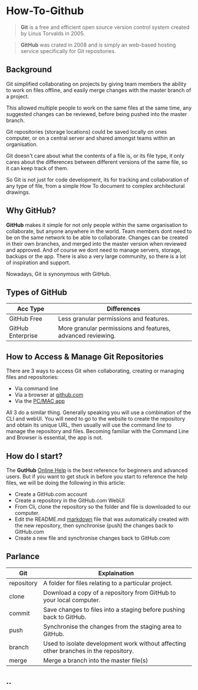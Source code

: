 # How-To-Github

> **Git** is a free and efficient open source version control system created by Linus Torvalds in 2005. 

> **GitHub** was crated in 2008 and is simply an web-based hosting service specifically for Git repositories.

## Background

Git simplified collaborating on projects by giving team members the ability to work on files offline, and easily merge changes with the master branch of a project. 

This allowed multiple people to work on the same files at the same time, any suggested changes can be reviewed, before being pushed into the master branch. 

Git repositories (storage locations) could be saved locally on ones computer, or on a central server and shared amongst teams within an organisation.

Git doesn't care about what the contents of a file is, or its file type, it only cares about the differences between different versions of the same file, so it can keep track of them.  

So Git is not just for code development, its for tracking and collaboration of any type of file, from a simple How To document to complex architectural drawings. 

## Why GitHub?

**GitHub** makes it simple for not only people within the same organisation to collaborate, but anyone anywhere in the world.  Team members dont need to be on the same network to be able to collaborate. Changes can be created in their own branches, and merged into the master version when reviewed and approved. And of course we dont need to manage servers, storage, backups or the app.  There is also a very large community, so there is a lot of inspiration and support.

Nowadays, Git is synonymous with GitHub. 

## Types of GitHub

Acc Type | Differences
------------|---------------------------------------------
GitHub Free | Less granular permissions and features.
GitHub Enterprise | More granular permissions and features, advanced reviewing.

## How to Access & Manage Git Repositories

There are 3 ways to access Git when collaborating, creating or managing files and repositories: 

* Via command line
* Via a browser at [github.com](https://github.com) 
* Via the [PC/MAC app](https://desktop.github.com/)

All 3 do a similar thing.  Generally speaking you will use a combination of the CLI and webUI.  You will need to go to the website to create the repository and obtain its unique URL, then usually will use the command line to manage the repository and files. Becoming familiar with the Command Line and Browser is essential, the app is not.

## How do I start?

The **GutHub** [Online Help](https://help.github.com/) is the best reference for beginners and advanced users.  But if you want to get stuck in before you start to reference the help files, we will be doing the following in this article:

* Create a GitHub.com account
* Create a repository in the GitHub.com WebUI
* From Cli, clone the repository so the folder and file is downloaded to our computer.
* Edit the README.md [markdown](https://guides.github.com/features/mastering-markdown/) file that was automatically created with the new repository, then synchronise (push) the changes back to GitHub.com
* Create a new file and synchronise changes back to GitHub.com

## Parlance

Git | Explaination
------------|---------------------------------------------
repository| A folder for files relating to a particular project.
clone| Download a copy of a repository from GitHub to your local computer.
commit| Save changes to files into a staging before pushing back to GitHub.
push | Synchronise the changes from the staging area to GitHub.
branch | Used to isolate development work without affecting other branches in the repository.
merge | Merge a branch into the master file(s)

## ..


